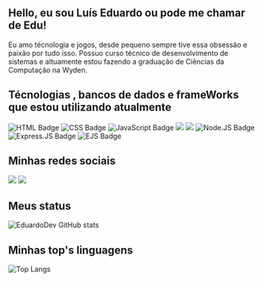 ## Hello, eu sou Luís Eduardo ou pode me chamar de Edu!

Eu amo técnologia e jogos, desde pequeno sempre tive essa obsessão e paixão por tudo isso. Possuo curso técnico de desenvolvimento de sistemas e altuamente estou fazendo a graduação de Ciências da Computação na Wyden.


## Técnologias , bancos de dados e frameWorks que estou utilizando atualmente
  

<div>
  
<img src="https://camo.githubusercontent.com/bfe6a48836e87b13a16f1f56f88fee428475c2ac29247992ec9b8bcc7154f881/68747470733a2f2f696d672e736869656c64732e696f2f62616467652f48544d4c352d4533344632363f7374796c653d666f722d7468652d6261646765266c6f676f3d68746d6c35266c6f676f436f6c6f723d7768697465" alt="HTML Badge" data-canonical-src="https://img.shields.io/badge/HTML5-E34F26?style=for-the-badge&amp;logo=html5&amp;logoColor=white" style="max-width: 100%;">

<img src="https://camo.githubusercontent.com/472c222e8f240a48ae51cd9b082a1b857be809dcd851a25150890c2da50c13a5/68747470733a2f2f696d672e736869656c64732e696f2f62616467652f435353332d3135373242363f7374796c653d666f722d7468652d6261646765266c6f676f3d63737333266c6f676f436f6c6f723d7768697465" alt="CSS Badge" data-canonical-src="https://img.shields.io/badge/CSS3-1572B6?style=for-the-badge&amp;logo=css3&amp;logoColor=white" style="max-width: 100%;">

<img src="https://camo.githubusercontent.com/77a94341662845d3740986b84d8219c0fd4a0a9e4af8e5411c24cec0faee2129/68747470733a2f2f696d672e736869656c64732e696f2f62616467652f4a6176615363726970742d3332333333303f7374796c653d666f722d7468652d6261646765266c6f676f3d6a617661736372697074266c6f676f436f6c6f723d463744463145" alt="JavaScript Badge" data-canonical-src="https://img.shields.io/badge/JavaScript-323330?style=for-the-badge&amp;logo=javascript&amp;logoColor=F7DF1E" style="max-width: 100%;">

<img src="https://img.shields.io/badge/MongoDB-4EA94B?style=for-the-badge&logo=mongodb&logoColor=white">

<img src="https://img.shields.io/badge/Bootstrap-563D7C?style=for-the-badge&logo=bootstrap&logoColor=white">

<img src="https://camo.githubusercontent.com/7a78be6671a8f55a1937bb2c1b4ffdbab5057fd953539705e530f95218d77e37/68747470733a2f2f696d672e736869656c64732e696f2f62616467652f4e6f64652e6a732d3333393933333f7374796c653d666f722d7468652d6261646765266c6f676f3d6e6f64652e6a73266c6f676f436f6c6f723d7768697465" alt="Node.JS Badge" data-canonical-src="https://img.shields.io/badge/Node.js-339933?style=for-the-badge&amp;logo=node.js&amp;logoColor=white" style="max-width: 100%;">



<img src="https://camo.githubusercontent.com/4912b34d2a0c3d279f4abc1c39e75a2cdcbf874433796a72745dda64efb68df7/68747470733a2f2f696d672e736869656c64732e696f2f62616467652f457870726573732e6a732d3030303030303f7374796c653d666f722d7468652d6261646765266c6f676f3d65787072657373266c6f676f436f6c6f723d7768697465" alt="Express.JS Badge" data-canonical-src="https://img.shields.io/badge/Express.js-000000?style=for-the-badge&amp;logo=express&amp;logoColor=white" style="max-width: 100%;">

<img src="https://camo.githubusercontent.com/37ee8a3022943fecdef8b580d713bb50abcf84a97ac3665c09ec4d5011be3344/68747470733a2f2f696d672e736869656c64732e696f2f62616467652f454a532d3242324432453f7374796c653d666f722d7468652d6261646765266c6f676f3d656a73266c6f676f436f6c6f723d413842394343" alt="EJS Badge" data-canonical-src="https://img.shields.io/badge/EJS-2B2D2E?style=for-the-badge&amp;logo=ejs&amp;logoColor=A8B9CC" style="max-width: 100%;">

</div>

## Minhas redes sociais

<div>

  <a hrfe="https://www.linkedin.com/in/lu%C3%ADs-eduardo-b20232241/">
<img src="https://img.shields.io/badge/LinkedIn-0077B5?style=for-the-badge&logo=linkedin&logoColor=white">
</a>

<a hrfe="https://www.instagram.com/eduardodevv/">
<img src="https://img.shields.io/badge/Instagram-E4405F?style=for-the-badge&logo=instagram&logoColor=white">
</a>

</div>

## Meus status
![EduardoDev GitHub stats](https://github-readme-stats.vercel.app/api?username=edusabi&show_icons=true&theme=radical)  

## Minhas top's linguagens
![Top Langs](https://github-readme-stats.vercel.app/api/top-langs/?username=edusabi&layout=compact)


